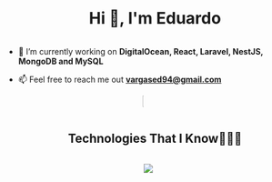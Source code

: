 <div id="user-content-toc">
  <ul align="center">
    <summary><h1 style="display: inline-block">Hi 👋, I'm Eduardo</h1></summary>
  </ul>
</div>

- 🔭 I’m currently working on **DigitalOcean, React, Laravel, NestJS, MongoDB and MySQL**

- 📫 Feel free to reach me out **vargased94@gmail.com**

<!-- STATS Y LENGUAJES MAS USADOS -->
<div style="display:grid;align-items:center;justify-content:center">
  <img style="height:100%;width:100%;max-width: 10%" src="https://github-readme-stats.vercel.app/api/top-langs/?username=vargased94&layout=compact&theme=gotham&langs_count=8"/>
</div>

<!--h1 without bottom border-->
<div id="user-content-toc">
  <ul align="center">
    <summary><h2 style="display: inline-block">Technologies That I Know👨🏻‍💻</h2></summary>
  </ul>
</div>
<!--tech stack icons-->
<p align="center">
  <a href="https://skillicons.dev">
    <img src="https://skillicons.dev/icons?i=git,github,js,ts,nodejs,php,swift,html,css,react,nextjs,redux,nestjs,laravel,express,bootstrap,materialui,tailwind,docker,figma,firebase,mongodb,mysql,linux,postman,vscode&perline=13"/>
  </a>
</p>
